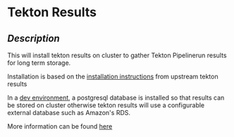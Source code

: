 # Tekton Results

## ***Description*** 
This will install tekton results on cluster to gather Tekton Pipelinerun results for long term storage.

Installation is based on the [installation instructions](https://github.com/tektoncd/results/blob/main/docs/install.md) from upstream tekton results

In a [dev environment](../../../../developer/README.md), a postgresql database is installed so that results can be stored on cluster otherwise tekton results will use a configurable external database such as Amazon's RDS. 

More information can be found [here](https://github.com/tektoncd/results#readme)
